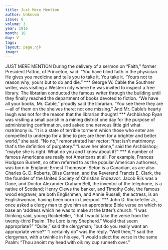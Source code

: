 ```yaml
---
title: Just Mere Mention
author: Unknown
issue: 8
volume: 3
year: 1916
month: 10
day: V
tags:
layout: page.njk
image:
---
```

JUST MERE MENTION       During the delivery of a sermon on “Faith,” former President Patton, of Princeton, said: “You have blind faith in the physician. He gives you medicine and tells you to take it. You take it. “Yours not to reason why; yours but to do and die.”       ***      George W. Cable the Southner writer, was visiting a Western city where he was invited to inspect a free library. The librarian conducted the famous writer through the building until they finally reached the department of books devoted to fiction.       “We have all your books, Mr. Cable,” proudly said the librarian. “You see there they are—all of them on the shelves there: not one missing.”       And Mr. Cable’s hearty laugh was not for the reason that the librarian thought!       ***      Archbishop Ryan was visiting a small parish in a mining district one day for the purpose of administering confirmation, and asked one nervous little girl what matrimony is.       “It is a state of terrible torment which those who enter are compelled to undergo for a time to pre; are them for a brighter and better world,” she said.       “No no,” remonstrated her rector: “that isn’t matrimony: that's the definition of purgatory.”       “Leave her alone,” said the Archbishop; “maybe she is right. What do you and I know about it?”       ***      A number of famous Americans are really not Americans at all. For example, Frances Hodgson Burnett, so often referred to as the popular American authoress, was born in England; Ernest Thompson-Seton is a Canadian, as are also Charles G. D. Roberts, Bliss Carman, and the Reverend Francis E. Clark, the the founder of the United Society of Christian Endeavor: Jacob Riis was a Dane, and Doctor Alexander Graham Bell, the inventor of the telephone, is a native of Scotland; Henry Clews the banker, and Timothy Cole, the famous wood engraver, are both Englishmen, and Annie Russell, the actress, is an Englishwoman, having been born in Liverpool.       ***      John D. Rockefeller Jr., once asked a clergy man to give him an appropriate Bible verse on which to base an ‘address which he was to make at the latter’s church.       “I was thinking said, young Rockefeller, “that I would take the verse from the twenty-third Psalm. The Lord is my Shepherd.” Would that seem appropriate?”       “Quite,” said the clergyman; “but do you really want an appropriate verse?”       “I certainly do” was the reply.       “Well then,”? said the clergyman, with a twinkle in his eye, “I would select the verse in the same Psalm: “Thou anoint my head with oil: my cup runneth over.”    

